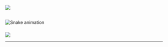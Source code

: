 ![](https://github-readme-stats.vercel.app/api/top-langs/?username=FlexTapeDev&theme=github_dark&hide_border=false&include_all_commits=false&count_private=false&layout=compact)

<br clear="both">

<img src="https://profile-readme-generator.com/assets/snake.svg" alt="Snake animation" />

###

[![](https://visitcount.itsvg.in/api?id=FlexTapeDev&icon=5&color=3)](https://visitcount.itsvg.in)

---
